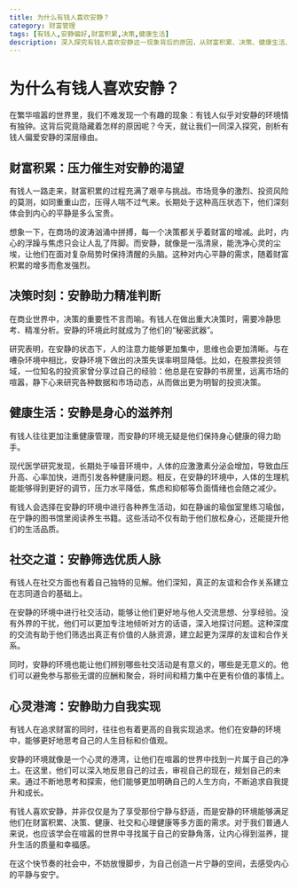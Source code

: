 ```yaml
---
title: 为什么有钱人喜欢安静？
category: 财富管理
tags: [有钱人,安静偏好,财富积累,决策,健康生活]
description: 深入探究有钱人喜欢安静这一现象背后的原因，从财富积累、决策、健康生活、社交和心灵追求等多方面剖析安静环境对有钱人的重要意义。
---
```


# 为什么有钱人喜欢安静？

在繁华喧嚣的世界里，我们不难发现一个有趣的现象：有钱人似乎对安静的环境情有独钟。这背后究竟隐藏着怎样的原因呢？今天，就让我们一同深入探究，剖析有钱人偏爱安静的深层缘由。

## 财富积累：压力催生对安静的渴望

有钱人一路走来，财富积累的过程充满了艰辛与挑战。市场竞争的激烈、投资风险的莫测，如同重重山峦，压得人喘不过气来。长期处于这种高压状态下，他们深刻体会到内心的平静是多么宝贵。

想象一下，在商场的波涛汹涌中拼搏，每一个决策都关乎着财富的增减。此时，内心的浮躁与焦虑只会让人乱了阵脚。而安静，就像是一泓清泉，能洗净心灵的尘埃，让他们在面对复杂局势时保持清醒的头脑。这种对内心平静的需求，随着财富积累的增多而愈发强烈。

## 决策时刻：安静助力精准判断

在商业世界中，决策的重要性不言而喻。有钱人在做出重大决策时，需要冷静思考、精准分析。安静的环境此时就成为了他们的“秘密武器”。

研究表明，在安静的状态下，人的注意力能够更加集中，思维也会更加清晰。与在嘈杂环境中相比，安静环境下做出的决策失误率明显降低。比如，在股票投资领域，一位知名的投资家曾分享过自己的经验：他总是在安静的书房里，远离市场的喧嚣，静下心来研究各种数据和市场动态，从而做出更为明智的投资决策。

## 健康生活：安静是身心的滋养剂

有钱人往往更加注重健康管理，而安静的环境无疑是他们保持身心健康的得力助手。

现代医学研究发现，长期处于噪音环境中，人体的应激激素分泌会增加，导致血压升高、心率加快，进而引发各种健康问题。相反，在安静的环境中，人体的生理机能能够得到更好的调节，压力水平降低，焦虑和抑郁等负面情绪也会随之减少。

有钱人会选择在安静的环境中进行各种养生活动，如在静谧的瑜伽室里练习瑜伽，在宁静的图书馆里阅读养生书籍。这些活动不仅有助于他们放松身心，还能提升他们的生活品质。

## 社交之道：安静筛选优质人脉

有钱人在社交方面也有着自己独特的见解。他们深知，真正的友谊和合作关系建立在志同道合的基础上。

在安静的环境中进行社交活动，能够让他们更好地与他人交流思想、分享经验。没有外界的干扰，他们可以更加专注地倾听对方的话语，深入地探讨问题。这种深度的交流有助于他们筛选出真正有价值的人脉资源，建立起更为深厚的友谊和合作关系。

同时，安静的环境也能让他们辨别哪些社交活动是有意义的，哪些是无意义的。他们可以避免参与那些无谓的应酬和聚会，将时间和精力集中在更有价值的事情上。

## 心灵港湾：安静助力自我实现

有钱人在追求财富的同时，往往也有着更高的自我实现追求。他们在安静的环境中，能够更好地思考自己的人生目标和价值观。

安静的环境就像是一个心灵的港湾，让他们在喧嚣的世界中找到一片属于自己的净土。在这里，他们可以深入地反思自己的过去，审视自己的现在，规划自己的未来。通过不断地思考和探索，他们能够更加明确自己的人生方向，不断追求自我提升和成长。

有钱人喜欢安静，并非仅仅是为了享受那份宁静与舒适，而是安静的环境能够满足他们在财富积累、决策、健康、社交和心理健康等多方面的需求。对于我们普通人来说，也应该学会在喧嚣的世界中寻找属于自己的安静角落，让内心得到滋养，提升生活的质量和幸福感。

在这个快节奏的社会中，不妨放慢脚步，为自己创造一片宁静的空间，去感受内心的平静与安宁。
